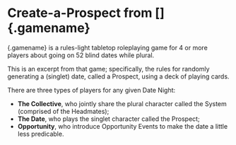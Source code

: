 # Create-a-Prospect from []{.gamename}

[](https://spindriftgames.itch.io/52-first-dates){.gamename} 
is a rules-light tabletop roleplaying game for 4 or more players
about going on 52 blind dates while plural.

This is an excerpt from that game; specifically, the rules for randomly generating
a (singlet) date, called a Prospect, using a deck of playing cards.

There are three types of players for any given Date Night:

- **The Collective**, who jointly share the plural character called the System (comprised of the Headmates);
- **The Date**, who plays the singlet character called the Prospect;
- **Opportunity**, who introduce Opportunity Events to make the date a little less predicable.

